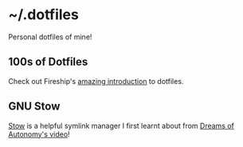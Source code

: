 # ~/.dotfiles

Personal dotfiles of mine!

## 100s of Dotfiles

Check out Fireship's [amazing introduction](https://youtu.be/r_MpUP6aKiQ) to dotfiles.

## GNU Stow

[Stow](https://www.gnu.org/software/stow/) is a helpful symlink manager I first learnt about from [Dreams of Autonomy's video](https://youtu.be/y6XCebnB9gs)!
